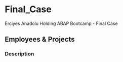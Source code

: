 # Final_Case
Erciyes Anadolu Holding ABAP Bootcamp - Final Case
## Employees & Projects
### Description
